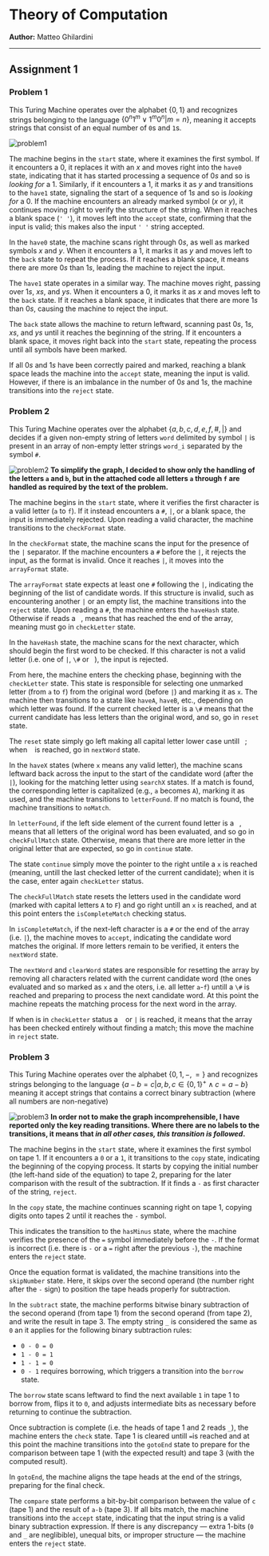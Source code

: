 # Theory of Computation  
**Author:** Matteo Ghilardini

---

## Assignment 1
### Problem 1

This Turing Machine operates over the alphabet $\{0,1\}$ and recognizes strings belonging to the language $\{0^n 1^m \lor 1^m 0^n | m=n\}$, meaning it accepts strings that consist of an equal number of `0`s and `1`s.

![problem1](Diagrams/prob1.png)

The machine begins in the `start` state, where it examines the first symbol. If it encounters a $0$, it replaces it with an $x$ and moves right into the `have0` state, indicating that it has started processing a sequence of $0s$ and so is _looking for_ a $1$. Similarly, if it encounters a $1$, it marks it as $y$ and transitions to the `have1` state, signaling the start of a sequence of $1s$ and so is _looking for_ a $0$. If the machine encounters an already marked symbol ($x$ or $y$), it continues moving right to verify the structure of the string. When it reaches a blank space (`' '`), it moves left into the `accept` state, confirming that the input is valid; this makes also the input `' '` string accepted.

In the `have0` state, the machine scans right through $0s$, as well as marked symbols $x$ and $y$. When it encounters a $1$, it marks it as $y$ and moves left to the `back` state to repeat the process. If it reaches a blank space, it means there are more $0s$ than $1s$, leading the machine to reject the input.

The `have1` state operates in a similar way. The machine moves right, passing over $1s$, $xs$, and $ys$. When it encounters a $0$, it marks it as $x$ and moves left to the `back` state. If it reaches a blank space, it indicates that there are more $1s$ than $0s$, causing the machine to reject the input.

The `back` state allows the machine to return leftward, scanning past $0s$, $1s$, $xs$, and $ys$ until it reaches the beginning of the string. If it encounters a blank space, it moves right back into the `start` state, repeating the process until all symbols have been marked.

If all $0s$ and $1s$ have been correctly paired and marked, reaching a blank space leads the machine into the `accept` state, meaning the input is valid. However, if there is an imbalance in the number of $0s$ and $1s$, the machine transitions into the `reject` state.


### Problem 2

This Turing Machine operates over the alphabet $\{a, b, c, d, e, f, \#, |\}$ and decides if a given non-empty string of letters `word` delimited by symbol `|` is present in an array of non-empty letter strings `word_i` separated by the symbol `#`.

![problem2](Diagrams/prob2.png)
**To simplify the graph, I decided to show only the handling of the letters `a` and `b`, but in the attached code all letters `a` through `f` are handled as required by the text of the problem.**

The machine begins in the `start` state, where it verifies the first character is a valid letter (`a` to `f`). If it instead encounters a `#`, `|`, or a blank space, the input is immediately rejected. Upon reading a valid character, the machine transitions to the `checkFormat` state.

In the `checkFormat` state, the machine scans the input for the presence of the `|` separator. If the machine encounters a `#` before the `|`, it rejects the input, as the format is invalid. Once it reaches `|`, it moves into the `arrayFormat` state.

The `arrayFormat` state expects at least one `#` following the `|`, indicating the beginning of the list of candidate words. If this structure is invalid, such as encountering another `|` or an empty list, the machine transitions into the `reject` state. Upon reading a `#`, the machine enters the `haveHash` state. Otherwise if reads a ` `, means that has reached the end of the array, meaning must go in `checkLetter` state.

In the `haveHash` state, the machine scans for the next character, which should begin the first word to be checked. If this character is not a valid letter (i.e. one of `|`, `\#` or ` `), the input is rejected.

From here, the machine enters the checking phase, beginning with the `checkLetter` state. This state is responsible for selecting one unmarked letter (from `a` to `f`) from the original word (before `|`) and marking it as `x`. The machine then transitions to a state like `haveA`, `haveB`, etc., depending on which letter was found. If the current checked letter is a `\#` means that the current candidate has less letters than the original word, and so, go in `reset` state.

The `reset` state simply go left making all capital letter lower case untill ` `; when ` ` is reached, go in `nextWord` state.

In the `haveX` states (where `x` means any valid letter), the machine scans leftward back across the input to the start of the candidate word (after the `|`), looking for the matching letter using `searchX` states. If a match is found, the corresponding letter is capitalized (e.g., `a` becomes `A`), marking it as used, and the machine transitions to `letterFound`. If no match is found, the machine transitions to `noMatch`.

In `letterFound`, if the left side element of the current found letter is a ` `, means that all letters of the original word has been evaluated, and so go in `checkFullMatch` state. Otherwise, means that there are more letter in the original letter that are expected, so go in `continue` state.

The state `continue` simply move the pointer to the right untile a `x` is reached (meaning, untill the last checked letter of the current candidate); when it is the case, enter again `checkLetter` status.

The `checkFullMatch` state resets the letters used in the candidate word (marked with capital letters `A` to `F`) and go right untill an `x` is reached, and at this point enters the `isCompleteMatch` checking status.

In `isCompleteMatch`, if the next-left character is a `#` or the end of the array (i.e. `|`), the machine moves to `accept`, indicating the candidate word matches the original. If more letters remain to be verified, it enters the `nextWord` state.

The `nextWord` and `clearWord` states are responsible for resetting the array by removing all characters related with the current candidate word (the ones evaluated and so marked as `x` and the oters, i.e. all letter `a`-`f`) untill a `\#` is reached and preparing to process the next candidate word. At this point the machine repeats the matching process for the next word in the array.

If when is in `checkLetter` status a ` ` or `|` is reached, it means that the array has been checked entirely without finding a match; this move the machine in `reject` state.



### Problem 3
This Turing Machine operates over the alphabet $\{0,1,-,=\}$ and recognizes strings belonging to the language $\{a-b=c | a,b,c \in \{0,1\}^+ \land c=a-b\}$ meaning it accept strings that contains a correct binary subtraction (where all numbers are non-negative)

![problem3](Diagrams/prob3.png)
**In order not to make the graph incomprehensible, I have reported only the key reading transitions. Where there are no labels to the transitions, it means that _in all other cases, this transition is followed_.**

The machine begins in the `start` state, where it examines the first symbol on tape 1. If it encounters a `0` or a `1`, it transitions to the `copy` state, indicating the beginning of the copying process. It starts by copying the initial number (the left-hand side of the equation) to tape 2, preparing for the later comparison with the result of the subtraction. If it finds a `-` as first character of the string, `reject`.

In the `copy` state, the machine continues scanning right on tape 1, copying digits onto tapes 2 until it reaches the `-` symbol.  

This indicates the transition to the `hasMinus` state, where the machine verifies the presence of the `=` symbol immediately before the `-`. If the format is incorrect (i.e. there is `-` or a `=` right after the previous `-`), the machine enters the `reject` state.

Once the equation format is validated, the machine transitions into the `skipNumber` state. Here, it skips over the second operand (the number right after the `-` sign) to position the tape heads properly for subtraction.

In the `subtract` state, the machine performs bitwise binary subtraction of the second operand (from tape 1) from the second operand (from tape 2), and write the result in tape 3. The empty string `_` is considered the same as `0` an it applies for the following binary subtraction rules:
- `0 - 0 = 0`
- `1 - 0 = 1`
- `1 - 1 = 0`
- `0 - 1` requires borrowing, which triggers a transition into the `borrow` state.

The `borrow` state scans leftward to find the next available `1` in tape 1 to borrow from, flips it to `0`, and adjusts intermediate bits as necessary before returning to continue the subtraction.

Once subtraction is complete (i.e. the heads of tape 1 and 2 reads `_`), the machine enters the `check` state. Tape 1 is cleared untill `=`is reached and at this point the machine transitions into the `gotoEnd` state to prepare for the comparison between tape 1 (with the expected result) and tape 3 (with the computed result).

In `gotoEnd`, the machine aligns the tape heads at the end of the strings, preparing for the final check.

The `compare` state performs a bit-by-bit comparison between the value of `c` (tape 1) and the result of `a-b` (tape 3). If all bits match, the machine transitions into the `accept` state, indicating that the input string is a valid binary subtraction expression. If there is any discrepancy — extra 1-bits (`0` and `_` are neglibible), unequal bits, or improper structure — the machine enters the `reject` state.


